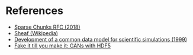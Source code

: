 # References

- [Sparse Chunks RFC (2018)](https://support.hdfgroup.org/releases/hdf5/documentation/rfc/RFC_Sparse_Chunks180830.pdf)
- [Sheaf (Wikipedia)](https://en.wikipedia.org/wiki/Sheaf_(mathematics))
- [Development of a common data model for scientific simulations (1999)](https://www.osti.gov/biblio/353190)
- [Fake it till you make it: GANs with HDF5](https://forum.hdfgroup.org/t/fake-it-till-you-make-it-gans-with-hdf5/9857)
